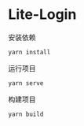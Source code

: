 # Lite-Login

安装依赖
```powershell
yarn install
```

运行项目
```powershell
yarn serve
```

构建项目
```powershell
yarn build
```